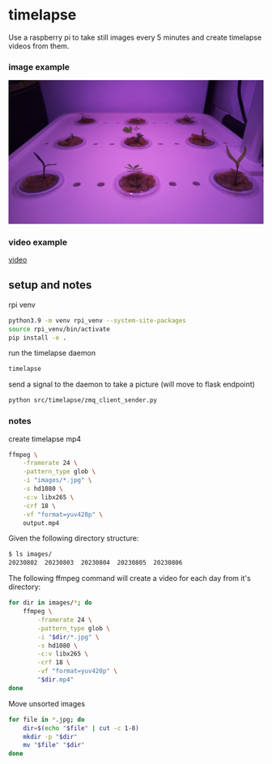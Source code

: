 # timelapse

Use a raspberry pi to take still images every 5 minutes and create timelapse videos from them.

### image example

![image](20230809_225113.jpg)

### video example

[video](20230809.mp4)

## setup and notes

rpi venv

```bash
python3.9 -m venv rpi_venv --system-site-packages
source rpi_venv/bin/activate
pip install -e .
```

run the timelapse daemon
```bash
timelapse
```

send a signal to the daemon to take a picture (will move to flask endpoint)
```bash
python src/timelapse/zmq_client_sender.py
```


### notes

create timelapse mp4

```bash
ffmpeg \
    -framerate 24 \
    -pattern_type glob \
    -i "images/*.jpg" \
    -s hd1080 \
    -c:v libx265 \
    -crf 18 \
    -vf "format=yuv420p" \
    output.mp4
```

Given the following directory structure:

```bash
$ ls images/
20230802  20230803  20230804  20230805  20230806
```

The following ffmpeg command will create a video for each day from it's directory:
```bash
for dir in images/*; do
    ffmpeg \
        -framerate 24 \
        -pattern_type glob \
        -i "$dir/*.jpg" \
        -s hd1080 \
        -c:v libx265 \
        -crf 18 \
        -vf "format=yuv420p" \
        "$dir.mp4"
done
```

Move unsorted images
```bash
for file in *.jpg; do
    dir=$(echo "$file" | cut -c 1-8)
    mkdir -p "$dir"
    mv "$file" "$dir"
done
```